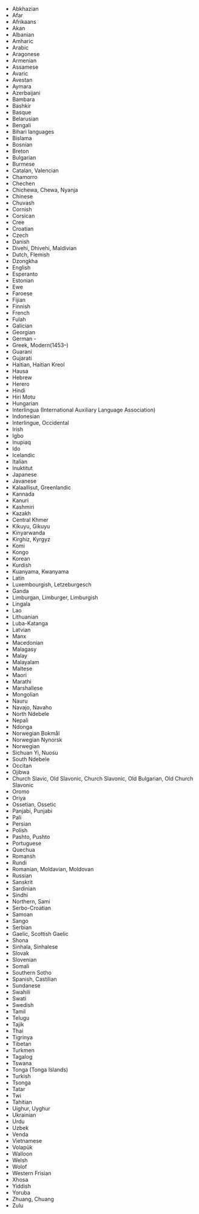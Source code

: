 - Abkhazian 
- Afar 
- Afrikaans 
- Akan 
- Albanian 
- Amharic 
- Arabic 
- Aragonese 
- Armenian 
- Assamese 
- Avaric 
- Avestan 
- Aymara 
- Azerbaijani 
- Bambara 
- Bashkir 
- Basque 
- Belarusian 
- Bengali 
- Bihari languages 
- Bislama 
- Bosnian 
- Breton 
- Bulgarian 
- Burmese 
- Catalan, Valencian 
- Chamorro 
- Chechen 
- Chichewa, Chewa, Nyanja 
- Chinese 
- Chuvash 
- Cornish 
- Corsican 
- Cree 
- Croatian 
- Czech 
- Danish 
- Divehi, Dhivehi, Maldivian 
- Dutch, Flemish 
- Dzongkha 
- English 
- Esperanto 
- Estonian 
- Ewe 
- Faroese 
- Fijian 
- Finnish 
- French 
- Fulah 
- Galician 
- Georgian 
- German -
- Greek, Modern(1453–) 
- Guarani 
- Gujarati 
- Haitian, Haitian Kreol 
- Hausa 
- Hebrew 
- Herero 
- Hindi 
- Hiri Motu 
- Hungarian 
- Interlingua (International Auxiliary Language Association) 
- Indonesian 
- Interlingue, Occidental 
- Irish 
- Igbo 
- Inupiaq 
- Ido 
- Icelandic 
- Italian 
- Inuktitut 
- Japanese 
- Javanese 
- Kalaallisut, Greenlandic 
- Kannada 
- Kanuri 
- Kashmiri 
- Kazakh 
- Central Khmer 
- Kikuyu, Gikuyu 
- Kinyarwanda 
- Kirghiz, Kyrgyz 
- Komi 
- Kongo 
- Korean 
- Kurdish 
- Kuanyama, Kwanyama 
- Latin 
- Luxembourgish, Letzeburgesch 
- Ganda 
- Limburgan, Limburger, Limburgish 
- Lingala 
- Lao 
- Lithuanian 
- Luba-Katanga 
- Latvian 
- Manx 
- Macedonian 
- Malagasy 
- Malay 
- Malayalam 
- Maltese 
- Maori 
- Marathi 
- Marshallese 
- Mongolian 
- Nauru 
- Navajo, Navaho 
- North Ndebele 
- Nepali 
- Ndonga 
- Norwegian Bokmål 
- Norwegian Nynorsk 
- Norwegian 
- Sichuan Yi, Nuosu 
- South Ndebele 
- Occitan 
- Ojibwa 
- Church Slavic, Old Slavonic, Church Slavonic, Old Bulgarian, Old Church Slavonic 
- Oromo 
- Oriya 
- Ossetian, Ossetic 
- Panjabi, Punjabi 
- Pali 
- Persian 
- Polish
- Pashto, Pushto 
- Portuguese 
- Quechua 
- Romansh 
- Rundi 
- Romanian, Moldavian, Moldovan 
- Russian 
- Sanskrit 
- Sardinian 
- Sindhi 
- Northern, Sami 
- Serbo-Croatian 
- Samoan 
- Sango 
- Serbian 
- Gaelic, Scottish Gaelic 
- Shona 
- Sinhala, Sinhalese 
- Slovak 
- Slovenian 
- Somali 
- Southern Sotho 
- Spanish, Castilian 
- Sundanese 
- Swahili 
- Swati 
- Swedish 
- Tamil 
- Telugu 
- Tajik 
- Thai 
- Tigrinya 
- Tibetan 
- Turkmen 
- Tagalog 
- Tswana 
- Tonga (Tonga Islands)
- Turkish 
- Tsonga 
- Tatar 
- Twi 
- Tahitian 
- Uighur, Uyghur 
- Ukrainian 
- Urdu 
- Uzbek 
- Venda 
- Vietnamese 
- Volapük 
- Walloon 
- Welsh 
- Wolof 
- Western Frisian 
- Xhosa 
- Yiddish 
- Yoruba 
- Zhuang, Chuang 
- Zulu